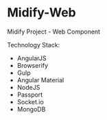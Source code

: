 # Midify-Web
Midify Project - Web Component

Technology Stack:
- AngularJS
- Browserify
- Gulp
- Angular Material
- NodeJS
- Passport
- Socket.io
- MongoDB
